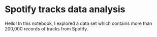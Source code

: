 # Spotify tracks data analysis

<p>Hello! 
In this notebook, I explored a data set which contains more than 200,000 records of tracks from Spotify.</p>
